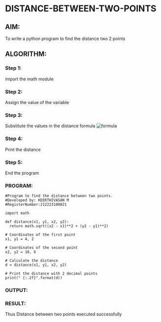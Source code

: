 # DISTANCE-BETWEEN-TWO-POINTS

## AIM:
To write a python program to find the distance two 2 points
## ALGORITHM:
### Step 1:
import the math module
### Step 2: 
Assign the value of the variable
### Step 3: 
Substitute the values in the distance formula  ![formula](/formula.JPG)
### Step 4: 
Print the distance
### Step 5: 
End the program
### PROGRAM:
  ```
#Program to find the distance between two points.
#Developed by: KEERTHIVASAN M
#RegisterNumber:212223100021

import math

def distance(x1, y1, x2, y2):
    return math.sqrt((x2 - x1)**2 + (y2 - y1)**2)

# Coordinates of the first point
x1, y1 = 4, 2

# Coordinates of the second point
x2, y2 = 10, 6

# Calculate the distance
d = distance(x1, y1, x2, y2)

# Print the distance with 2 decimal points
print(" {:.2f}".format(d))

```


### OUTPUT:



### RESULT:
Thus Distance between two points executed successfully
